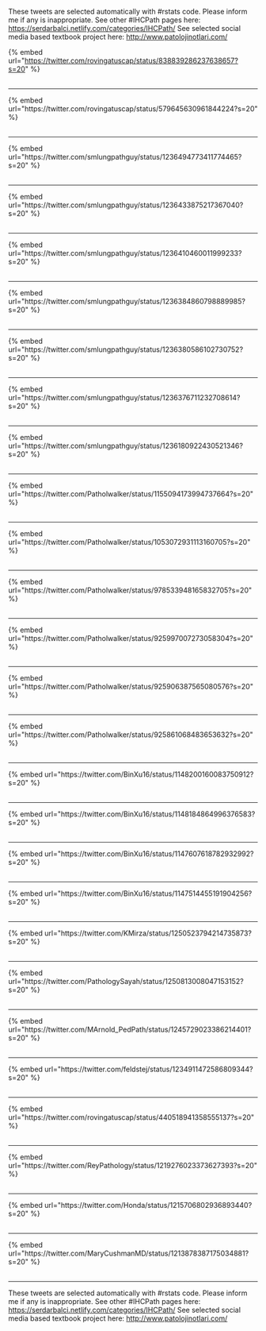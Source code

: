 

These tweets are selected automatically with #rstats code. Please inform me if any is inappropriate.
See other #IHCPath pages here: https://serdarbalci.netlify.com/categories/IHCPath/ 
See selected social media based textbook project here: http://www.patolojinotlari.com/

{% embed url="https://twitter.com/rovingatuscap/status/838839286237638657?s=20" %}<br>
<br>
<hr>
{% embed url="https://twitter.com/rovingatuscap/status/579645630961844224?s=20" %}<br>
<br>
<hr>
{% embed url="https://twitter.com/smlungpathguy/status/1236494773411774465?s=20" %}<br>
<br>
<hr>
{% embed url="https://twitter.com/smlungpathguy/status/1236433875217367040?s=20" %}<br>
<br>
<hr>
{% embed url="https://twitter.com/smlungpathguy/status/1236410460011999233?s=20" %}<br>
<br>
<hr>
{% embed url="https://twitter.com/smlungpathguy/status/1236384860798889985?s=20" %}<br>
<br>
<hr>
{% embed url="https://twitter.com/smlungpathguy/status/1236380586102730752?s=20" %}<br>
<br>
<hr>
{% embed url="https://twitter.com/smlungpathguy/status/1236376711232708614?s=20" %}<br>
<br>
<hr>
{% embed url="https://twitter.com/smlungpathguy/status/1236180922430521346?s=20" %}<br>
<br>
<hr>
{% embed url="https://twitter.com/Patholwalker/status/1155094173994737664?s=20" %}<br>
<br>
<hr>
{% embed url="https://twitter.com/Patholwalker/status/1053072931113160705?s=20" %}<br>
<br>
<hr>
{% embed url="https://twitter.com/Patholwalker/status/978533948165832705?s=20" %}<br>
<br>
<hr>
{% embed url="https://twitter.com/Patholwalker/status/925997007273058304?s=20" %}<br>
<br>
<hr>
{% embed url="https://twitter.com/Patholwalker/status/925906387565080576?s=20" %}<br>
<br>
<hr>
{% embed url="https://twitter.com/Patholwalker/status/925861068483653632?s=20" %}<br>
<br>
<hr>
{% embed url="https://twitter.com/BinXu16/status/1148200160083750912?s=20" %}<br>
<br>
<hr>
{% embed url="https://twitter.com/BinXu16/status/1148184864996376583?s=20" %}<br>
<br>
<hr>
{% embed url="https://twitter.com/BinXu16/status/1147607618782932992?s=20" %}<br>
<br>
<hr>
{% embed url="https://twitter.com/BinXu16/status/1147514455191904256?s=20" %}<br>
<br>
<hr>
{% embed url="https://twitter.com/KMirza/status/1250523794214735873?s=20" %}<br>
<br>
<hr>
{% embed url="https://twitter.com/PathologySayah/status/1250813008047153152?s=20" %}<br>
<br>
<hr>
{% embed url="https://twitter.com/MArnold_PedPath/status/1245729023386214401?s=20" %}<br>
<br>
<hr>
{% embed url="https://twitter.com/feldstej/status/1234911472586809344?s=20" %}<br>
<br>
<hr>
{% embed url="https://twitter.com/rovingatuscap/status/440518941358555137?s=20" %}<br>
<br>
<hr>
{% embed url="https://twitter.com/ReyPathology/status/1219276023373627393?s=20" %}<br>
<br>
<hr>
{% embed url="https://twitter.com/Honda/status/1215706802936893440?s=20" %}<br>
<br>
<hr>
{% embed url="https://twitter.com/MaryCushmanMD/status/1213878387175034881?s=20" %}<br>
<br>
<hr>


These tweets are selected automatically with #rstats code. Please inform me if any is inappropriate.
See other #IHCPath pages here: https://serdarbalci.netlify.com/categories/IHCPath/ 
See selected social media based textbook project here: http://www.patolojinotlari.com/
